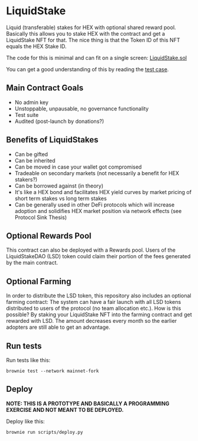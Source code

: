 # LiquidStake

Liquid (transferable) stakes for HEX with optional shared reward pool.
Basically this allows you to stake HEX with the contract and get a LiquidStake
NFT for that. The nice thing is that the Token ID of this NFT equals the HEX
Stake ID.

The code for this is minimal and can fit on a single screen:
[LiquidStake.sol](./contracts/LiquidStake.sol)

You can get a good understanding of this by reading the [test
case](./tests/test_integration.py#L85).

## Main Contract Goals

* No admin key
* Unstoppable, unpausable, no governance functionality
* Test suite
* Audited (post-launch by donations?)

## Benefits of LiquidStakes

* Can be gifted
* Can be inherited
* Can be moved in case your wallet got compromised
* Tradeable on secondary markets (not necessarily a benefit for HEX stakers?)
* Can be borrowed against (in theory)
* It's like a HEX bond and facilitates HEX yield curves by market pricing of
  short term stakes vs long term stakes
* Can be generally used in other DeFi protocols which will increase adoption
  and solidifies HEX market position via network effects (see Protocol Sink
  Thesis)

## Optional Rewards Pool

This contract can also be deployed with a Rewards pool. Users of the
LiquidStakeDAO (LSD) token could claim their portion of the fees generated by
the main contract.

## Optional Farming

In order to distribute the LSD token, this repository also includes an optional
farming contract: The system can have a fair launch with all LSD tokens
distributed to users of the protocol (no team allocation etc.). How is this
possible? By staking your LiquidStake NFT into the farming contract and get
rewarded with LSD. The amount decreases every month so the earlier adopters are
still able to get an advantage.

## Run tests

Run tests like this:

    brownie test --network mainnet-fork

## Deploy

**NOTE: THIS IS A PROTOTYPE AND BASICALLY A PROGRAMMING EXERCISE AND NOT MEANT
TO BE DEPLOYED.**

Deploy like this:

    brownie run scripts/deploy.py
